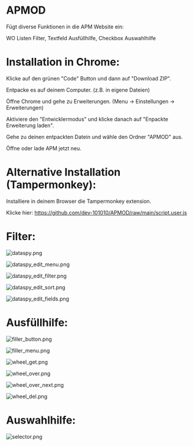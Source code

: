 # APMOD

Fügt diverse Funktionen in die APM Website ein:

WO Listen Filter, Textfeld Ausfüllhilfe, Checkbox Auswahlhilfe

# Installation in Chrome:

Klicke auf den grünen "Code" Button und dann auf "Download ZIP".

Entpacke es auf deinem Computer. (z.B. in eigene Dateien)

Öffne Chrome und gehe zu Erweiterungen. (Menu -> Einstellungen -> Erweiterungen)

Aktiviere den "Entwicklermodus" und klicke danach auf "Enpackte Erweiterung laden".

Gehe zu deinen entpackten Datein und wähle den Ordner "APMOD" aus.

Öffne oder lade APM jetzt neu.

# Alternative Installation (Tampermonkey):

Installiere in deinem Browser die Tampermonkey extension.

Klicke hier: https://github.com/dev-101010/APMOD/raw/main/script.user.js

# Filter:

![dataspy.png](https://github.com/dev-101010/APMOD/blob/main/images/dataspy.png)

![dataspy_edit_menu.png](https://github.com/dev-101010/APMOD/blob/main/images/dataspy_edit_menu.png)

![dataspy_edit_filter.png](https://github.com/dev-101010/APMOD/blob/main/images/dataspy_edit_filter.png)

![dataspy_edit_sort.png](https://github.com/dev-101010/APMOD/blob/main/images/dataspy_edit_sort.png)

![dataspy_edit_fields.png](https://github.com/dev-101010/APMOD/blob/main/images/dataspy_edit_fields.png)

# Ausfüllhilfe:

![filler_button.png](https://github.com/dev-101010/APMOD/blob/main/images/filler_button.png)

![filler_menu.png](https://github.com/dev-101010/APMOD/blob/main/images/filler_menu.png)

![wheel_get.png](https://github.com/dev-101010/APMOD/blob/main/images/wheel_get.png)

![wheel_over.png](https://github.com/dev-101010/APMOD/blob/main/images/wheel_over.png)

![wheel_over_next.png](https://github.com/dev-101010/APMOD/blob/main/images/wheel_over_next.png)

![wheel_del.png](https://github.com/dev-101010/APMOD/blob/main/images/wheel_del.png)

# Auswahlhilfe:

![selector.png](https://github.com/dev-101010/APMOD/blob/main/images/selector.png)
